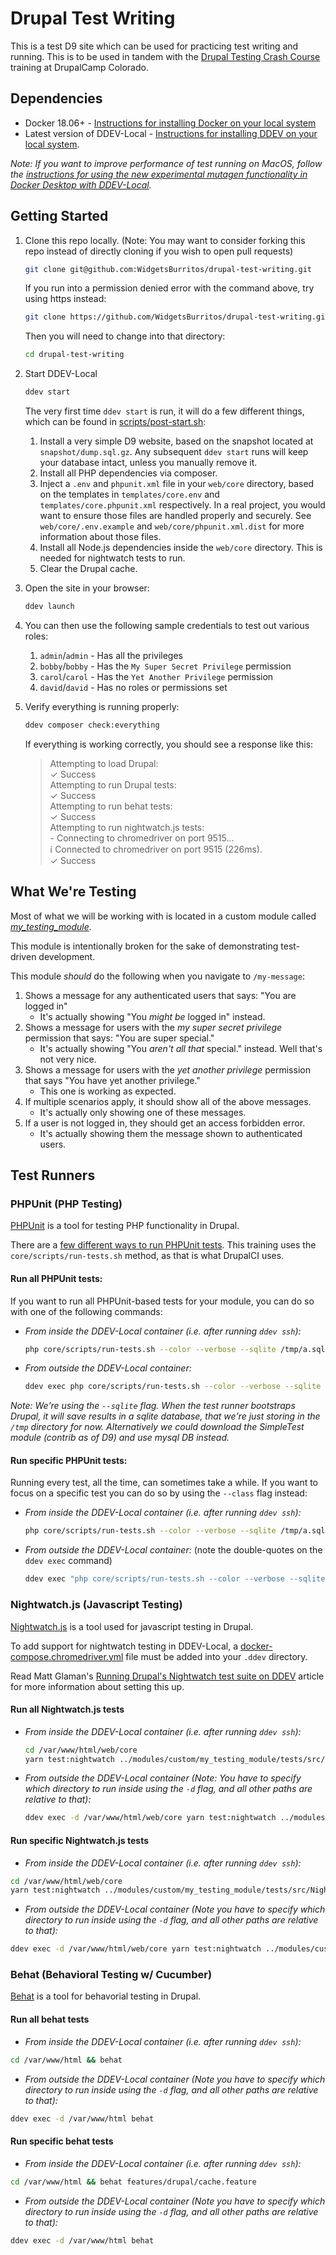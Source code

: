# Drupal Test Writing

This is a test D9 site which can be used for practicing test writing and running. This is to be used in tandem with the [Drupal Testing Crash Course](https://2020.drupalcampcolorado.org/trainings/drupal-testing-crash-course) training at DrupalCamp Colorado.

## Dependencies

- Docker 18.06+ - [Instructions for installing Docker on your local system](https://docs.docker.com/engine/install/)
- Latest version of DDEV-Local - [Instructions for installing DDEV on your local system](https://ddev.readthedocs.io/en/stable/).

_Note: If you want to improve performance of test running on MacOS, follow the [instructions for using the new experimental mutagen functionality in Docker Desktop with DDEV-Local](https://github.com/drud/ddev/issues/2278)._

## Getting Started

1. Clone this repo locally. (Note: You may want to consider forking this repo instead of directly cloning if you wish to open pull requests)
    ```bash
    git clone git@github.com:WidgetsBurritos/drupal-test-writing.git
    ```

    If you run into a permission denied error with the command above, try using https instead:
    ```bash
    git clone https://github.com/WidgetsBurritos/drupal-test-writing.git
    ```

    Then you will need to change into that directory:
    ```bash
    cd drupal-test-writing
    ```

2. Start DDEV-Local
    ```bash
    ddev start
    ```

    The very first time `ddev start` is run, it will do a few different things, which can be found in [scripts/post-start.sh](scripts/post-start.sh):

    1. Install a very simple D9 website, based on the snapshot located at `snapshot/dump.sql.gz`.
        Any subsequent `ddev start` runs will keep your database intact, unless you manually remove it.
    2. Install all PHP dependencies via composer.
    3. Inject a `.env` and `phpunit.xml` file in your `web/core` directory, based on the templates in `templates/core.env` and `templates/core.phpunit.xml` respectively. In a real project, you would want to ensure those files are handled properly and securely. See `web/core/.env.example` and `web/core/phpunit.xml.dist` for more information about those files.
    4. Install all Node.js dependencies inside the `web/core` directory. This is needed for nightwatch tests to run.
    5. Clear the Drupal cache.

3. Open the site in your browser:
    ```bash
    ddev launch
    ```
4. You can then use the following sample credentials to test out various roles:

    1. `admin`/`admin` - Has all the privileges
    2. `bobby`/`bobby` - Has the `My Super Secret Privilege` permission
    3. `carol`/`carol` - Has the `Yet Another Privilege` permission
    4. `david`/`david` - Has no roles or permissions set

5. Verify everything is running properly:

    ```bash
    ddev composer check:everything
    ```

    If everything is working correctly, you should see a response like this:

    > Attempting to load Drupal:\
    > ✓ Success\
    > Attempting to run Drupal tests:\
    > ✓ Success\
    > Attempting to run behat tests:\
    > ✓ Success\
    > Attempting to run nightwatch.js tests:\
    > \- Connecting to chromedriver on port 9515...\
    > ℹ Connected to chromedriver on port 9515 (226ms).\
    > ✓ Success

## What We're Testing

Most of what we will be working with is located in a custom module called
[_my_testing_module_](web/modules/custom/my_testing_module).

This module is intentionally broken for the sake of demonstrating test-driven development.

This module _should_ do the following when you navigate to `/my-message`:
  1. Shows a message for any authenticated users that says: "You are logged in"
      - It's actually showing "You _might be_ logged in" instead.
  2. Shows a message for users with the _my super secret privilege_ permission that says: "You are super special."
      - It's actually showing "You _aren't all that_ special." instead. Well that's not very nice.
  3. Shows a message for users with the _yet another privilege_ permission that says "You have yet another privilege."
      - This one is working as expected.
  4. If multiple scenarios apply, it should show all of the above messages.
      - It's actually only showing one of these messages.
  5. If a user is not logged in, they should get an access forbidden error.
      - It's actually showing them the message shown to authenticated users.

## Test Runners

### PHPUnit (PHP Testing)

[PHPUnit](https://phpunit.de/) is a tool for testing PHP functionality in Drupal.

There are a [few different ways to run PHPUnit tests](https://www.drupal.org/docs/testing/phpunit-in-drupal/running-phpunit-tests). This training uses the `core/scripts/run-tests.sh` method, as that is what DrupalCI uses.

#### Run all PHPUnit tests:
If you want to run all PHPUnit-based tests for your module, you can do so with one of the following commands:

- *From inside the DDEV-Local container (i.e. after running `ddev ssh`):*
  ```bash
  php core/scripts/run-tests.sh --color --verbose --sqlite /tmp/a.sqlite my_testing_module
  ```
- *From outside the DDEV-Local container:*
  ```bash
  ddev exec php core/scripts/run-tests.sh --color --verbose --sqlite /tmp/a.sqlite my_testing_module
  ```

_Note: We're using the `--sqlite` flag. When the test runner bootstraps Drupal, it will save results in a sqlite database, that we're just storing in the `/tmp` directory for now. Alternatively we could download the SimpleTest module (contrib as of D9) and use mysql DB instead._

#### Run specific PHPUnit tests:

Running every test, all the time, can sometimes take a while. If you want to focus on a specific test you can do so by using the `--class` flag instead:

- *From inside the DDEV-Local container (i.e. after running `ddev ssh`):*
  ```bash
  php core/scripts/run-tests.sh --color --verbose --sqlite /tmp/a.sqlite --class 'Drupal\Tests\my_testing_module\Functional\MyFunctionalTest'
  ```
- *From outside the DDEV-Local container:* (note the double-quotes on the `ddev exec` command)
  ```bash
  ddev exec "php core/scripts/run-tests.sh --color --verbose --sqlite /tmp/a.sqlite --class 'Drupal\Tests\my_testing_module\Functional\MyFunctionalTest'"
  ```

### Nightwatch.js (Javascript Testing)

[Nightwatch.js](https://nightwatchjs.org/) is a tool used for javascript testing in Drupal.

To add support for nightwatch testing in DDEV-Local, a [docker-compose.chromedriver.yml]() file must be added into your `.ddev` directory.

Read Matt Glaman's [Running Drupal's Nightwatch test suite on DDEV](https://glamanate.com/blog/running-drupals-nightwatch-test-suite-ddev) article for more information about setting this up.

#### Run all Nightwatch.js tests

- *From inside the DDEV-Local container (i.e. after running `ddev ssh`):*
  ```bash
  cd /var/www/html/web/core
  yarn test:nightwatch ../modules/custom/my_testing_module/tests/src/Nightwatch
  ```

- *From outside the DDEV-Local container (_Note: You have to specify which directory to run inside using the `-d` flag, and all other paths are relative to that_):*
  ```bash
  ddev exec -d /var/www/html/web/core yarn test:nightwatch ../modules/custom/my_testing_module/tests/src/Nightwatch
  ```

#### Run specific Nightwatch.js tests

- *From inside the DDEV-Local container (i.e. after running `ddev ssh`):*
```bash
cd /var/www/html/web/core
yarn test:nightwatch ../modules/custom/my_testing_module/tests/src/Nightwatch/MyNightwatchTest.js
```
- *From outside the DDEV-Local container (_Note you have to specify which directory to run inside using the `-d` flag, and all other paths are relative to that_):*
```bash
ddev exec -d /var/www/html/web/core yarn test:nightwatch ../modules/custom/my_testing_module/tests/src/Nightwatch/MyNightwatchTest.js
```

### Behat (Behavioral Testing w/ Cucumber)

[Behat](https://docs.behat.org/en/latest/) is a tool for behavorial testing in Drupal.

#### Run all behat tests
- *From inside the DDEV-Local container (i.e. after running `ddev ssh`):*
```bash
cd /var/www/html && behat
```
- *From outside the DDEV-Local container (_Note you have to specify which directory to run inside using the `-d` flag, and all other paths are relative to that_):*
```bash
ddev exec -d /var/www/html behat
```

#### Run specific behat tests
- *From inside the DDEV-Local container (i.e. after running `ddev ssh`):*
```bash
cd /var/www/html && behat features/drupal/cache.feature
```
- *From outside the DDEV-Local container (_Note you have to specify which directory to run inside using the `-d` flag, and all other paths are relative to that_):*
```bash
ddev exec -d /var/www/html behat
```
